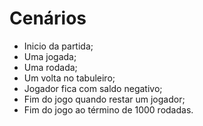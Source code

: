 # Cenários

-   Inicio da partida;
-   Uma jogada;
-   Uma rodada;
-   Um volta no tabuleiro;
-   Jogador fica com saldo negativo;
-   Fim do jogo quando restar um jogador;
-   Fim do jogo ao término de 1000 rodadas.
